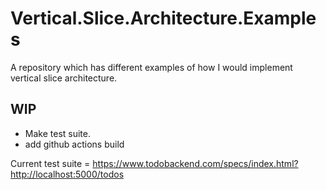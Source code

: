 # Vertical.Slice.Architecture.Examples
A repository which has different examples of how I would implement vertical slice architecture.

## WIP

- Make test suite.
- add github actions build

Current test suite = https://www.todobackend.com/specs/index.html?http://localhost:5000/todos